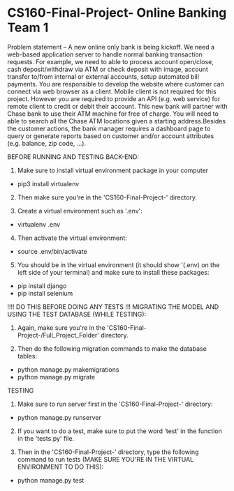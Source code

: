 # CS160-Final-Project- Online Banking Team 1

Problem statement – A new online only bank is being kickoff.  We need a web-based application server to handle normal banking transaction requests.  For example, we need to able to process account open/close, cash deposit/withdraw via ATM or check deposit with image, account transfer to/from internal or external accounts, setup automated bill payments.  You are responsible to develop the website where customer can connect via web browser as a client.  Mobile client is not required for this project.  However you are required to provide an API (e.g. web service) for remote client to credit or debit their account.  This new bank will partner with Chase bank to use their ATM machine for free of charge.  You will need to able to search all the Chase ATM locations given a starting address.Besides the customer actions, the bank manager requires a dashboard page to query or generate reports based on customer and/or account attributes (e.g. balance, zip code, ...).

BEFORE RUNNING AND TESTING BACK-END:
1) Make sure to install virtual environment package in your computer
-  pip3 install virtualenv

2) Then make sure you're in the 'CS160-Final-Project-' directory. 

3) Create a virtual environment such as '.env':
- virtualenv .env

4) Then activate the virtual environment:
- source .env/bin/activate

5) You should be in the virtual environment (it should show '(.env) on the left side of your terminal) and make sure to install these packages:
- pip install django
- pip install selenium


!!!! DO THIS BEFORE DOING ANY TESTS !!!
MIGRATING THE MODEL AND USING THE TEST DATABASE (WHILE TESTING):
1) Again, make sure you're in the 'CS160-Final-Project-/Full_Project_Folder' directory.

2) Then do the following migration commands to make the database tables:
- python manage.py makemigrations
- python manage.py migrate

TESTING
1) Make sure to run server first in the 'CS160-Final-Project-' directory:
- python manage.py runserver

2) If you want to do a test, make sure to put the word 'test' in the function in the 'tests.py' file.

3) Then in the 'CS160-Final-Project-' directory, type the following command to run tests (MAKE SURE YOU'RE IN THE VIRTUAL ENVIRONMENT TO DO THIS):

- python manage.py test
